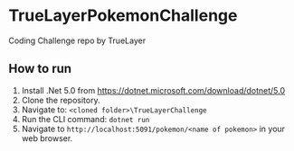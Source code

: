 # TrueLayerPokemonChallenge
Coding Challenge repo by TrueLayer


## How to run

1. Install .Net 5.0 from https://dotnet.microsoft.com/download/dotnet/5.0
2. Clone the repository.
3. Navigate to: `<cloned folder>\TrueLayerChallenge`
4. Run the CLI command: `dotnet run`
5. Navigate to `http://localhost:5091/pokemon/<name of pokemon>` in your web browser.
